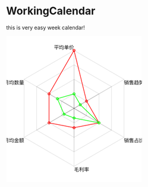 # WorkingCalendar
this is very easy week calendar!

![image](https://github.com/aimsgmiss/WorkingCalendar/blob/master/Screen%20Shot%202016-09-09%20at%2010.24.34%20AM.png
)
